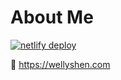 # About Me

[![netlify deploy](https://img.shields.io/netlify/3ee91374-8789-439e-b9df-f27560a073e0?style=flat-square)](https://app.netlify.com/sites/wellyshen/deploys)

🔗 https://wellyshen.com
